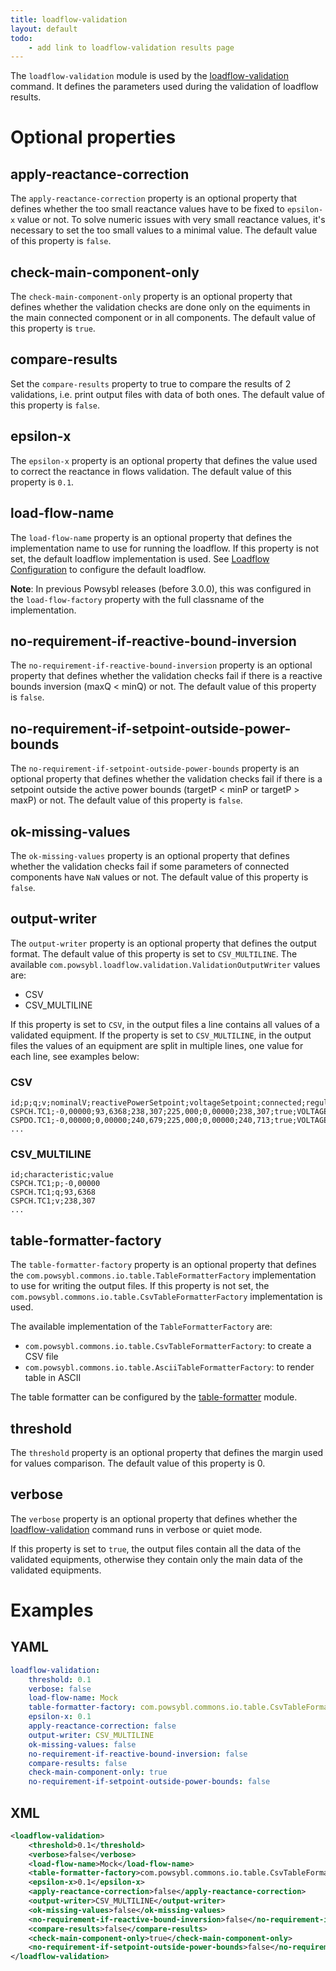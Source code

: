 ```yaml
---
title: loadflow-validation
layout: default
todo:
    - add link to loadflow-validation results page
---
```


The `loadflow-validation` module is used by the [loadflow-validation](../../tools/loadflow-validation.md) command. It
defines the parameters used during the validation of loadflow results.

# Optional properties

## apply-reactance-correction
The `apply-reactance-correction` property is an optional property that defines whether the too small reactance values have
to be fixed to `epsilon-x` value or not. To solve numeric issues with very small reactance values, it's necessary to set the too
small values to a minimal value. The default value of this property is `false`.

## check-main-component-only
The `check-main-component-only` property is an optional property that defines whether the validation checks are done only on the
equiments in the main connected component or in all components. The default value of this property is `true`.

## compare-results
Set the `compare-results` property to true to compare the results of 2 validations, i.e. print output files with data of
both ones. The default value of this property is `false`.

## epsilon-x
The `epsilon-x` property is an optional property that defines the value used to correct the reactance in flows validation.
The default value of this property is `0.1`.

## load-flow-name
The `load-flow-name` property is an optional property that defines the implementation name to use for running the loadflow. 
If this property is not set, the default loadflow implementation is used. See [Loadflow Configuration](load-flow.md) to configure the default loadflow.

**Note**: In previous Powsybl releases (before 3.0.0), this was configured in the `load-flow-factory` property with the full classname of the implementation.

## no-requirement-if-reactive-bound-inversion
The `no-requirement-if-reactive-bound-inversion` property is an optional property that defines whether the validation
checks fail if there is a reactive bounds inversion (maxQ < minQ) or not. The default value of this property is `false`.

## no-requirement-if-setpoint-outside-power-bounds
The `no-requirement-if-setpoint-outside-power-bounds` property is an optional property that defines whether the validation
checks fail if there is a setpoint outside the active power bounds (targetP < minP or targetP > maxP) or not. The default value
of this property is `false`.

## ok-missing-values
The `ok-missing-values` property is an optional property that defines whether the validation checks fail if some
parameters of connected components have `NaN` values or not. The default value of this property is `false`.

## output-writer
The `output-writer` property is an optional property that defines the output format. The default value of this property
is set to `CSV_MULTILINE`. The available `com.powsybl.loadflow.validation.ValidationOutputWriter`
values are:
- CSV
- CSV_MULTILINE

If this property is set to `CSV`, in the output files a line contains all values of a validated equipment. If the property
is set to `CSV_MULTILINE`, in the output files the values of an equipment are split in multiple lines, one value for each
line, see examples below:

### CSV
```csv
id;p;q;v;nominalV;reactivePowerSetpoint;voltageSetpoint;connected;regulationMode;bMin;bMax;mainComponent;validation
CSPCH.TC1;-0,00000;93,6368;238,307;225,000;0,00000;238,307;true;VOLTAGE;-0,00197531;0,00493827;true;success
CSPDO.TC1;-0,00000;0,00000;240,679;225,000;0,00000;240,713;true;VOLTAGE;-0,00493827;0,00493827;true;success
...
```

### CSV_MULTILINE
```csv
id;characteristic;value
CSPCH.TC1;p;-0,00000
CSPCH.TC1;q;93,6368
CSPCH.TC1;v;238,307
...
```

## table-formatter-factory
The `table-formatter-factory` property is an optional property that defines the `com.powsybl.commons.io.table.TableFormatterFactory`
implementation to use for writing the output files. If this property is not set, the `com.powsybl.commons.io.table.CsvTableFormatterFactory`
implementation is used.

The available implementation of the `TableFormatterFactory` are:
- `com.powsybl.commons.io.table.CsvTableFormatterFactory`: to create a CSV file
- `com.powsybl.commons.io.table.AsciiTableFormatterFactory`: to render table in ASCII

The table formatter can be configured by the [table-formatter](../../../pages/documentation/user/configuration/table-formatter.md) module.

## threshold
The `threshold` property is an optional property that defines the margin used for values comparison. The default value
of this property is 0.

## verbose
The `verbose` property is an optional property that defines whether the [loadflow-validation](../../tools/loadflow-validation.md)
command runs in verbose or quiet mode.

If this property is set to `true`, the output files contain all the data of the validated equipments, otherwise they
contain only the main data of the validated equipments.

# Examples

## YAML
```yaml
loadflow-validation:
    threshold: 0.1
    verbose: false
    load-flow-name: Mock
    table-formatter-factory: com.powsybl.commons.io.table.CsvTableFormatterFactory
    epsilon-x: 0.1
    apply-reactance-correction: false
    output-writer: CSV_MULTILINE
    ok-missing-values: false
    no-requirement-if-reactive-bound-inversion: false
    compare-results: false
    check-main-component-only: true
    no-requirement-if-setpoint-outside-power-bounds: false
```

## XML
```xml
<loadflow-validation>
    <threshold>0.1</threshold>
    <verbose>false</verbose>
    <load-flow-name>Mock</load-flow-name>
    <table-formatter-factory>com.powsybl.commons.io.table.CsvTableFormatterFactory</table-formatter-factory>
    <epsilon-x>0.1</epsilon-x>
    <apply-reactance-correction>false</apply-reactance-correction>
    <output-writer>CSV_MULTILINE</output-writer>
    <ok-missing-values>false</ok-missing-values>
    <no-requirement-if-reactive-bound-inversion>false</no-requirement-if-reactive-bound-inversion>
    <compare-results>false</compare-results>
    <check-main-component-only>true</check-main-component-only>
    <no-requirement-if-setpoint-outside-power-bounds>false</no-requirement-if-setpoint-outside-power-bounds>
</loadflow-validation>
```
